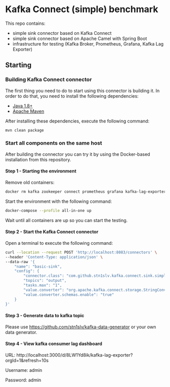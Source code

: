 # Kafka Connect (simple) benchmark

This repo contains:
- simple sink connector based on Kafka Connect
- simple sink connector based on Apache Camel with Spring Boot
- infrastructure for testing (Kafka Broker, Prometheus, Grafana, Kafka Lag Exporter)

## Starting

### Building Kafka Connect connector

The first thing you need to do to start using this connector is building it. In order to do that, you need to install the following dependencies:

- [Java 1.8+](https://openjdk.java.net/)
- [Apache Maven](https://maven.apache.org/)

After installing these dependencies, execute the following command:

```bash
mvn clean package
```

### Start all components on the same host

After building the connector you can try it by using the Docker-based installation from this repository.

#### Step 1 - Starting the environment

Remove old containers:

```bash
docker rm kafka zookeeper connect prometheus grafana kafka-lag-exporter
```

Start the environment with the following command:

```bash
docker-compose --profile all-in-one up
```

Wait until all containers are up so you can start the testing.

#### Step 2 - Start the Kafka Connect connector

Open a terminal to execute the following command:

```bash
curl --location --request POST 'http://localhost:8083/connectors' \
--header 'Content-Type: application/json' \
--data-raw '{
    "name": "basic-sink",
    "config": {
        "connector.class": "com.github.stn1slv.kafka.connect.sink.simple.SimpleSinkConnector",
        "topics": "output",
        "tasks.max": "1",
        "value.converter": "org.apache.kafka.connect.storage.StringConverter",
        "value.converter.schemas.enable": "true"
    }
}'
```
#### Step 3 - Generate data to kafka topic

Please use https://github.com/stn1slv/kafka-data-generator or your own data generator.

#### Step 4 - View kafka consumer lag dashboard

URL: http://localhost:3000/d/8LW1Yd8ik/kafka-lag-exporter?orgId=1&refresh=10s

Username: admin

Password: admin
